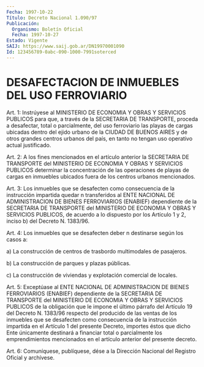 ```yaml
---
Fecha: 1997-10-22
Título: Decreto Nacional 1.090/97
Publicación:
  Organismo: Boletín Oficial
  Fecha: 1997-10-27
Estado: Vigente
SAIJ: https://www.saij.gob.ar/DN19970001090
Id: 123456789-0abc-090-1000-7991soterced
---
```

# DESAFECTACION DE INMUEBLES DEL USO FERROVIARIO

<a id="1"></a>
Art. 1: Instrúyese  al  MINISTERIO  DE  ECONOMIA  Y  OBRAS Y SERVICIOS  PUBLICOS   para  que,  a  través  de  la  SECRETARIA  DE TRANSPORTE, proceda a  desafectar,  total  o  parcialmente, del uso ferroviario las playas de cargas ubicadas dentro  del  ejido urbano de la CIUDAD DE BUENOS AIRES y de otros grandes centros urbanos del país, en  tanto  no  tengan  uso  operativo  actual  justificado.

<a id="2"></a>
Art. 2: A  los  fines  mencionados  en  el  artículo  anterior la SECRETARIA  DE  TRANSPORTE  del  MINISTERIO  DE ECONOMIA Y OBRAS  Y SERVICIOS PUBLICOS determinar  la concentración  de las operaciones de  playas  de  cargas en inmuebles ubicados fuera de  los  centros urbanos mencionados.

<a id="3"></a>
Art. 3: Los inmuebles  que  se  desafecten como consecuencia de la instrucción impartida quedar n transferidos  al  ENTE  NACIONAL  DE ADMINISTRACION  DE  BIENES FERROVIARIOS (ENABIEF) dependiente de la SECRETARIA DE TRANSPORTE  del  MINISTERIO  DE  ECONOMIA  Y  OBRAS Y SERVICIOS PUBLICOS, de acuerdo a lo dispuesto por los Artículo  1 y 2, inciso b) del Decreto N. 1383/96.

<a id="4"></a>
Art.  4: Los inmuebles que se desafecten deber n destinarse según los casos a:

a)  La  construcción   de  centros  de  trasbordo  multimodales  de pasajeros.

b) La construcción de parques y plazas públicas.

c) La construcción de viviendas  y explotación comercial de locales.

<a id="5"></a>
Art. 5: Exceptúase al ENTE NACIONAL  DE  ADMINISTRACION  DE  BIENES FERROVIARIOS  (ENABIEF)  dependiente de la SECRETARIA DE TRANSPORTE del MINISTERIO DE ECONOMIA  Y  OBRAS  Y  SERVICIOS  PUBLICOS  de la obligación que le impone el último párrafo del Artículo 19 del Decreto N. 1383/96 respecto del producido  de  las  ventas  de  los inmuebles  que  se  desafecten  como consecuencia de la instrucción impartida en el Artículo 1 del presente Decreto, importes éstos que dicho Ente únicamente destinará a financiar total o parcialmente los emprendimientos mencionados en el artículo anterior del presente decreto.

<a id="6"></a>
Art. 6: Comuníquese, publíquese, dése a la Dirección Nacional del Registro  Oficial y archívese.